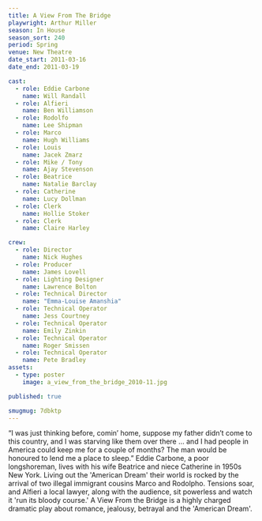 ```yaml
---
title: A View From The Bridge
playwright: Arthur Miller
season: In House
season_sort: 240
period: Spring
venue: New Theatre
date_start: 2011-03-16
date_end: 2011-03-19

cast:
  - role: Eddie Carbone
    name: Will Randall
  - role: Alfieri
    name: Ben Williamson
  - role: Rodolfo
    name: Lee Shipman
  - role: Marco
    name: Hugh Williams
  - role: Louis
    name: Jacek Zmarz
  - role: Mike / Tony
    name: Ajay Stevenson
  - role: Beatrice
    name: Natalie Barclay
  - role: Catherine
    name: Lucy Dollman
  - role: Clerk
    name: Hollie Stoker
  - role: Clerk
    name: Claire Harley

crew:
  - role: Director
    name: Nick Hughes
  - role: Producer
    name: James Lovell
  - role: Lighting Designer
    name: Lawrence Bolton
  - role: Technical Director
    name: "Emma-Louise Amanshia"
  - role: Technical Operator
    name: Jess Courtney
  - role: Technical Operator
    name: Emily Zinkin
  - role: Technical Operator
    name: Roger Smissen
  - role: Technical Operator
    name: Pete Bradley
assets:
  - type: poster
    image: a_view_from_the_bridge_2010-11.jpg

published: true

smugmug: 7dbktp
---
```


“I was just thinking before, comin’ home, suppose my father didn’t come to this country, and I was starving like them over there … and I had people in America could keep me for a couple of months? The man would be honoured to lend me a place to sleep.”
Eddie Carbone, a poor longshoreman, lives with his wife Beatrice and niece Catherine in 1950s New York. Living out the 'American Dream' their world is rocked by the arrival of two illegal immigrant cousins Marco and Rodolpho. Tensions soar, and Alfieri a local lawyer, along with the audience, sit powerless and watch it 'run its bloody course.'
A View From the Bridge is a highly charged dramatic play about romance, jealousy, betrayal and the 'American Dream'.
